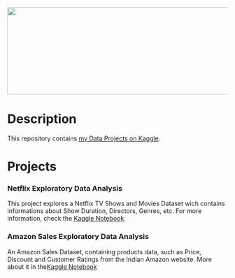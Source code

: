 <img src="https://www.kaggle.com/static/images/site-logo.svg" width="1280px" height="200px">

<br>

# Description

This repository contains <a href="https://www.kaggle.com/matheustagomori">my Data Projects on Kaggle</a>.

# Projects

### Netflix Exploratory Data Analysis

This project explores a Netflix TV Shows and Movies Dataset wich contains informations about Show Duration, Directors, Genres, etc. For more information, check the <a href="https://www.kaggle.com/code/matheustagomori/netflix-eda">Kaggle Notebook</a>.

### Amazon Sales Exploratory Data Analysis

An Amazon Sales Dataset, containing products data, such as Price, Discount and Customer Ratings from the Indian Amazon website. More about it in the<a href="https://www.kaggle.com/code/matheustagomori/amazon-sales-eda">Kaggle Notebook</a>
